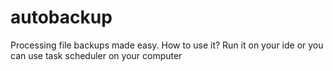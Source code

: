 # autobackup
Processing file backups made easy. How to use it? Run it on your ide or you can use task scheduler on your computer
